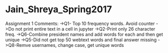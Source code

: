 # Jain_Shreya_Spring2017
Assignment 1 Comments:
->Q1- Top 10 frequency words. Avoid counter
->Do not print entire text in a cell in jupyter
->Q2-Print only 26 character freq.
->Q6-Combine president names and add words for each and then get unique
->Q5-Did not get top 50 webtext words and final answer missing
->Q8-Remve usernames, change case, get unique words
